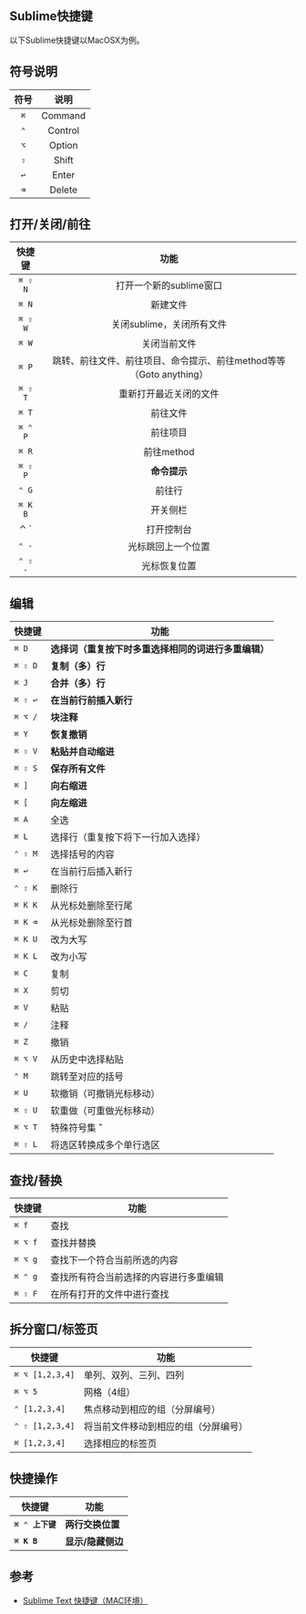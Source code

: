 ## Sublime快捷键

以下Sublime快捷键以MacOSX为例。


## 符号说明

| 符号 | 说明 |
| :---: | :---: |
| `⌘` | Command |
| `⌃` | Control |
| `⌥` | Option |
| `⇧` | Shift |
| `↩` | Enter |
| `⌫` | Delete |

## 打开/关闭/前往

| 快捷键 | 功能 |
| :---: | :---: |
| `⌘ ⇧ N` | 打开一个新的sublime窗口 |
| `⌘ N` | 新建文件 |
| `⌘ ⇧ W` | 关闭sublime，关闭所有文件 |
| `⌘ W` | 关闭当前文件 |
| `⌘ P` | 跳转、前往文件、前往项目、命令提示、前往method等等（Goto anything） |
| `⌘ ⇧ T` | 重新打开最近关闭的文件 |
| `⌘ T` | 前往文件 |
| `⌘ ⌃ P` | 前往项目 |
| `⌘ R` | 前往method |
| `⌘ ⇧ P` | **命令提示** |
| `⌃ G` | 前往行 |
| `⌘ K B` | 开关侧栏 |
| ⌃ ` | 打开控制台 |
| `⌃ -` | 光标跳回上一个位置 |
| `⌃ ⇧ -` | 光标恢复位置 |

## 编辑

| 快捷键 | 功能 |
| --- | --- |
| `⌘ D` | **选择词（重复按下时多重选择相同的词进行多重编辑）** |
| `⌘ ⇧ D` | **复制（多）行** |
| `⌘ J` | **合并（多）行** |
| `⌘ ⇧ ↩` | **在当前行前插入新行** |
| `⌘ ⌥ /` | **块注释** |
| `⌘ Y` | **恢复撤销** |
| `⌘ ⇧ V` | **粘贴并自动缩进** |
| `⌘ ⇧ S` | **保存所有文件** |
| `⌘ ]` | **向右缩进** |
| `⌘ [` | **向左缩进** |
| `⌘ A` | 全选 |
| `⌘ L` | 选择行（重复按下将下一行加入选择） |
| `⌃ ⇧ M` | 选择括号的内容 |
| `⌘ ↩` | 在当前行后插入新行 |
| `⌃ ⇧ K` | 删除行 |
| `⌘ K K` | 从光标处删除至行尾 |
| `⌘ K ⌫` | 从光标处删除至行首 |
| `⌘ K U` | 改为大写 |
| `⌘ K L` | 改为小写 |
| `⌘ C` | 复制 |
| `⌘ X` | 剪切 |
| `⌘ V` | 粘贴 |
| `⌘ /` | 注释 |
| `⌘ Z` | 撤销 |
| `⌘ ⌥ V` | 从历史中选择粘贴 |
| `⌃ M` | 跳转至对应的括号 |
| `⌘ U` | 软撤销（可撤销光标移动） |
| `⌘ ⇧ U` | 软重做（可重做光标移动） |
| `⌘ ⌥ T` | 特殊符号集 **ˇ** |
| `⌘ ⇧ L` | 将选区转换成多个单行选区 |

## 查找/替换

| 快捷键 | 功能 |
| --- | --- |
| `⌘ f` | 查找 |
| `⌘ ⌥ f` | 查找并替换 |
| `⌘ ⌥ g` | 查找下一个符合当前所选的内容 |
| `⌘ ⌃ g` | 查找所有符合当前选择的内容进行多重编辑 |
| `⌘ ⇧ F` | 在所有打开的文件中进行查找 |

## 拆分窗口/标签页

| 快捷键 | 功能 |
| --- | --- |
| `⌘ ⌥ [1,2,3,4]` | 单列、双列、三列、四列 |
| `⌘ ⌥ 5` | 网格（4组） |
| `⌃ [1,2,3,4]` | 焦点移动到相应的组（分屏编号） |
| `⌃ ⇧ [1,2,3,4]` | 将当前文件移动到相应的组（分屏编号） |
| `⌘ [1,2,3,4]` | 选择相应的标签页 |

## 快捷操作

| 快捷键 | 功能 |
| --- | --- |
| **`⌘ ⌃ 上下键`** | **两行交换位置** |
| **`⌘ K B`** | **显示/隐藏侧边** |

## 参考

* [Sublime Text 快捷键（MAC环境）](https://www.jianshu.com/p/6185dc5eb507)